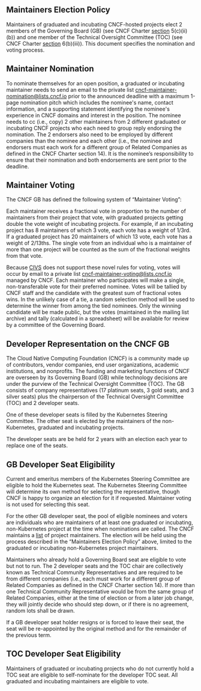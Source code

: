 ## Maintainers Election Policy

Maintainers of graduated and incubating CNCF-hosted projects elect 2 members of the Governing Board (GB) (see CNCF Charter [section](https://github.com/cncf/foundation/blob/master/charter.md#5-governing-board) 5(c)(ii)(b)) and one member of the Technical Oversight Committee (TOC) (see CNCF Charter [section](https://github.com/cncf/foundation/blob/master/charter.md#6-technical-oversight-committee-toc) 6(b)(iii)). This document specifies the nomination and voting process.

## Maintainer Nomination

To nominate themselves for an open position, a graduated or incubating maintainer needs to send an email to the private list <cncf-maintainer-nomination@lists.cncf.io> prior to the announced deadline with a maximum 1-page nomination pitch which includes the nominee's name, contact information, and a supporting statement identifying the nominee's experience in CNCF domains and interest in the position. The nominee needs to cc (i.e., copy) 2 other maintainers from 2 different graduated or incubating CNCF projects who each need to group reply endorsing the nomination. The 2 endorsers also need to be employed by different companies than the nominee and each other (i.e., the nominee and endorsers must each work for a different group of Related Companies as defined in the CNCF Charter section 14). It is the nominee’s responsibility to ensure that their nomination and both endorsements are sent prior to the deadline.

## Maintainer Voting

The CNCF GB has defined the following system of “Maintainer Voting”:

Each maintainer receives a fractional vote in proportion to the number of maintainers from their project that vote, with graduated projects getting double the vote weight of incubating projects. For example, if an incubating project has 8 maintainers of which 3 vote, each vote has a weight of 1/3rd. If a graduated project has 20 maintainers of which 13 vote, each vote has a weight of 2/13ths. The single vote from an individual who is a maintainer of more than one project will be counted as the sum of the fractional weights from that vote.

Because [CIVS](https://civs.cs.cornell.edu/) does not support these novel rules for voting, votes will occur by email to a private list <cncf-maintainer-voting@lists.cncf.io> managed by CNCF. Each maintainer who participates will make a single, non-transferable vote for their preferred nominee. Votes will be tallied by CNCF staff and the candidate with the greatest sum of fractional votes wins. In the unlikely case of a tie, a random selection method will be used to determine the winner from among the tied nominees. Only the winning candidate will be made public, but the votes (maintained in the mailing list archive) and tally (calculated in a spreadsheet) will be available for review by a committee of the Governing Board.

## Developer Representation on the CNCF GB

The Cloud Native Computing Foundation (CNCF) is a community made up of contributors, vendor companies, end user organizations, academic institutions, and nonprofits. The funding and marketing functions of CNCF are overseen by its Governing Board (GB) while technology decisions are under the purview of the Technical Oversight Committee (TOC). The GB consists of company representatives (17 platinum seats, 3 gold seats, and 3 silver seats) plus the chairperson of the Technical Oversight Committee (TOC) and 2 developer seats.

One of these developer seats is filled by the Kubernetes Steering Committee. The other seat is elected by the maintainers of the non-Kubernetes, graduated and incubating projects.

The developer seats are be held for 2 years with an election each year to replace one of the seats.

## GB Developer Seat Eligibility

Current and emeritus members of the Kubernetes Steering Committee are eligible to hold the Kubernetes seat. The Kubernetes Steering Committee will determine its own method for selecting the representative, though CNCF is happy to organize an election for it if requested. Maintainer voting is not used for selecting this seat.

For the other GB developer seat, the pool of eligible nominees and voters are individuals who are maintainers of at least one graduated or incubating, non-Kubernetes project at the time when nominations are called. The CNCF maintains a [list](https://docs.google.com/spreadsheets/d/1Pr8cyp8RLrNGx9WBAgQvBzUUmqyOv69R7QAFKhacJEM/edit#gid=262035321) of project maintainers. The election will be held using the process described in the “Maintainers Election Policy” above, limited to the graduated or incubating non-Kubernetes project maintainers.

Maintainers who already hold a Governing Board seat are eligible to vote but not to run. The 2 developer seats and the TOC chair are collectively known as Technical Community Representatives and are required to be from different companies (i.e., each must work for a different group of Related Companies as defined in the CNCF Charter section 14). If more than one Technical Community Representative would be from the same group of Related Companies, either at the time of election or from a later job change, they will jointly decide who should step down, or if there is no agreement, random lots shall be drawn.

If a GB developer seat holder resigns or is forced to leave their seat, the seat will be re-appointed by the original method and for the remainder of the previous term.

## TOC Developer Seat Eligibility

Maintainers of graduated or incubating projects who do not currently hold a TOC seat are eligible to self-nominate for the developer TOC seat. All graduated and incubating maintainers are eligible to vote.
